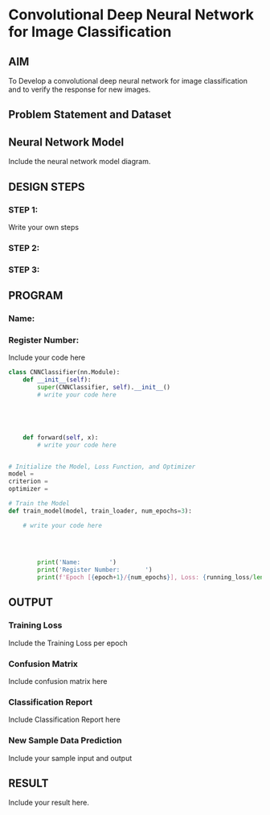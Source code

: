 # Convolutional Deep Neural Network for Image Classification

## AIM

To Develop a convolutional deep neural network for image classification and to verify the response for new images.

## Problem Statement and Dataset

## Neural Network Model

Include the neural network model diagram.

## DESIGN STEPS

### STEP 1:
Write your own steps

### STEP 2:

### STEP 3:


## PROGRAM

### Name:
### Register Number:
Include your code here

```python
class CNNClassifier(nn.Module):
    def __init__(self):
        super(CNNClassifier, self).__init__()
        # write your code here





    def forward(self, x):
        # write your code here



```

```python
# Initialize the Model, Loss Function, and Optimizer
model =
criterion =
optimizer =

```

```python
# Train the Model
def train_model(model, train_loader, num_epochs=3):

    # write your code here

        
        
        
        print('Name:        ')
        print('Register Number:       ')
        print(f'Epoch [{epoch+1}/{num_epochs}], Loss: {running_loss/len(train_loader):.4f}')

```

## OUTPUT
### Training Loss

Include the Training Loss per epoch

### Confusion Matrix

Include confusion matrix here

### Classification Report

Include Classification Report here



### New Sample Data Prediction

Include your sample input and output 

## RESULT
Include your result here.
